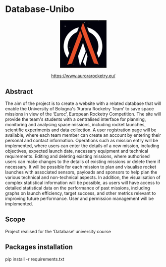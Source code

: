 # Database-Unibo

<p align="center">
  <img src="app/static/img/logo0.JPG" alt="Descrizione dell'immagine" width="150">
</p>

<p align="center">
  <a href="https://www.aurorarocketry.eu/">
  https://www.aurorarocketry.eu/
  </a>
</p>

## Abstract
The aim of the project is to create a website with a related database that will enable the University of Bologna's ‘Aurora Rocketry Team’ to save space missions in view of the ‘Euroc’, European Rocketry Competition.
The site will provide the team's students with a centralised interface for planning, monitoring and analysing space missions, including rocket launches, scientific experiments and data collection.
A user registration page will be available, where each team member can create an account by entering their personal and contact information.
Operations such as mission entry will be implemented, where users can enter the details of a new mission, including objectives, expected launch date, necessary equipment and technical requirements. Editing and deleting existing missions, where authorised users can make changes to the details of existing missions or delete them if necessary. It will be possible for each mission to plan and visualise rocket launches with associated sensors, payloads and sponsors to help plan the various technical and non-technical aspects. In addition, the visualisation of complex statistical information will be possible, as users will have access to detailed statistical data on the performance of past missions, including graphs on launch efficiency, target success, and other metrics relevant to improving future performance. User and permission management will be implemented.

## Scope
Project realised for the ‘Database’ university course

## Packages installation
pip install -r requirements.txt
